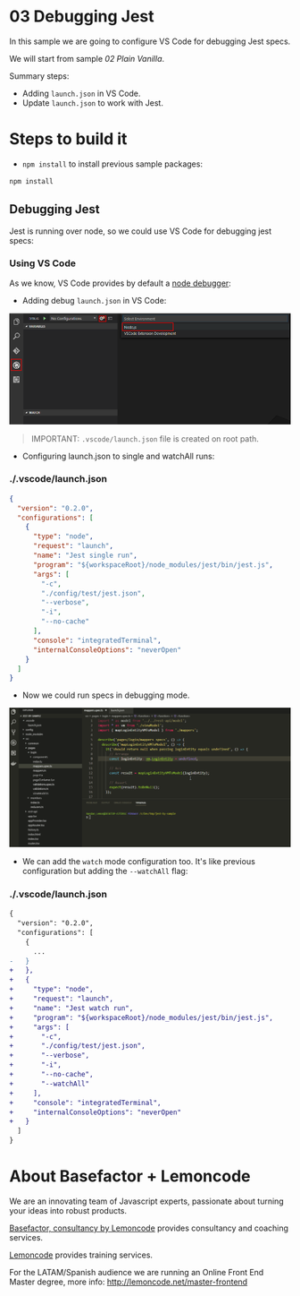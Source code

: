 # 03 Debugging Jest

In this sample we are going to configure VS Code for debugging Jest specs.

We will start from sample _02 Plain Vanilla_.

Summary steps:
 - Adding `launch.json` in VS Code.
 - Update `launch.json` to work with Jest.

# Steps to build it

- `npm install` to install previous sample packages:

```bash
npm install
```

## Debugging Jest

Jest is running over node, so we could use VS Code for debugging jest specs:

### Using VS Code

As we know, VS Code provides by default a [node debugger](https://code.visualstudio.com/Docs/editor/debugging):

- Adding debug `launch.json` in VS Code:

 ![Debug VS Code](../99%20Readme%20Resources/03%20Debugging%20Jest/01%20Add%20launch.json%20file.png)

> IMPORTANT: `.vscode/launch.json` file is created on root path.

 - Configuring launch.json to single and watchAll runs:

### ./.vscode/launch.json

```json
{
  "version": "0.2.0",
  "configurations": [
    {
      "type": "node",
      "request": "launch",
      "name": "Jest single run",
      "program": "${workspaceRoot}/node_modules/jest/bin/jest.js",
      "args": [
        "-c",
        "./config/test/jest.json",
        "--verbose",
        "-i",
        "--no-cache"
      ],
      "console": "integratedTerminal",
      "internalConsoleOptions": "neverOpen"
    }
  ]
}

```

- Now we could run specs in debugging mode.

 ![Debugging in VS Code](../99%20Readme%20Resources/03%20Debugging%20Jest/02%20debugging_in_vscode.gif)

- We can add the `watch` mode configuration too. It's like previous configuration but adding the `--watchAll` flag:

### ./.vscode/launch.json

```diff
{
  "version": "0.2.0",
  "configurations": [
    {
      ...
-   }
+   },
+   {
+     "type": "node",
+     "request": "launch",
+     "name": "Jest watch run",
+     "program": "${workspaceRoot}/node_modules/jest/bin/jest.js",
+     "args": [
+       "-c",
+       "./config/test/jest.json",
+       "--verbose",
+       "-i",
+       "--no-cache",
+       "--watchAll"
+     ],
+     "console": "integratedTerminal",
+     "internalConsoleOptions": "neverOpen"
+   }
  ]
}

```

# About Basefactor + Lemoncode

We are an innovating team of Javascript experts, passionate about turning your ideas into robust products.

[Basefactor, consultancy by Lemoncode](http://www.basefactor.com) provides consultancy and coaching services.

[Lemoncode](http://lemoncode.net/services/en/#en-home) provides training services.

For the LATAM/Spanish audience we are running an Online Front End Master degree, more info: http://lemoncode.net/master-frontend
